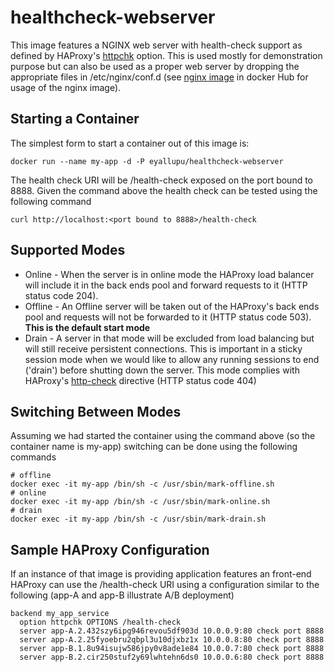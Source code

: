 # healthcheck-webserver
This image features a NGINX web server with health-check support as defined by HAProxy's [httpchk][1] option.
This is used mostly for demonstration purpose but can also be used as a proper web server by dropping the
appropriate files in /etc/nginx/conf.d (see [nginx image][2] in docker Hub for usage of the nginx image).

## Starting a Container
The simplest form to start a container out of this image is:
```
docker run --name my-app -d -P eyallupu/healthcheck-webserver
```

The health check URI will be /health-check exposed on the port bound to 8888. Given the command above
the health check can be tested using the following command
```
curl http://localhost:<port bound to 8888>/health-check
```

## Supported Modes
* Online - When the server is in online mode the HAProxy load balancer will include it in the back ends
pool and forward requests to it (HTTP status code 204).
* Offline - An Offline server will be taken out of the HAProxy's back ends pool and requests will not be
forwarded to it (HTTP status code 503). **This is the default start mode**
* Drain - A server in that mode will be excluded from load balancing but will still receive persistent
connections. This is important in a sticky session mode when we would like to allow any running sessions
 to end ('drain') before shutting down the server. This mode complies with HAProxy's [http-check][3] directive
 (HTTP status code 404)

## Switching Between Modes
Assuming we had started the container using the command above (so the container name is my-app)
switching can be done using the following commands
  ```
  # offline
  docker exec -it my-app /bin/sh -c /usr/sbin/mark-offline.sh
  # online
  docker exec -it my-app /bin/sh -c /usr/sbin/mark-online.sh
  # drain
  docker exec -it my-app /bin/sh -c /usr/sbin/mark-drain.sh
  ```

## Sample HAProxy Configuration
If an instance of that image is providing application features an front-end HAProxy can use the /health-check
URI using a configuration similar to the following (app-A and app-B illustrate A/B deployment)
```
backend my_app_service
  option httpchk OPTIONS /health-check
  server app-A.2.432szy6ipg946revou5df903d 10.0.0.9:80 check port 8888
  server app-A.2.25fyoebru2qbpl3u10djxbz1x 10.0.0.8:80 check port 8888
  server app-B.1.8u94isujw586jpy0v8ade1e84 10.0.0.7:80 check port 8888
  server app-B.2.cir250stuf2y69lwhtehn6ds0 10.0.0.6:80 check port 8888
```
[1]: https://cbonte.github.io/haproxy-dconv/1.8/configuration.html#4-option%20httpchk
[2]: https://hub.docker.com/_/nginx/
[3]: https://cbonte.github.io/haproxy-dconv/1.8/configuration.html#http-check
